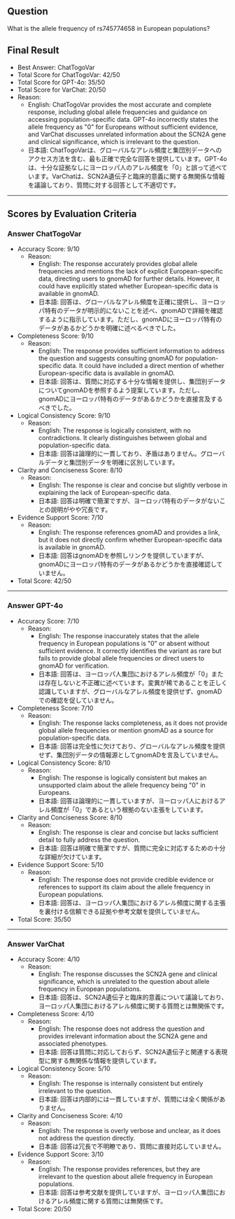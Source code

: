 ## Question

What is the allele frequency of rs745774658 in European populations?

## Final Result

- Best Answer: ChatTogoVar
- Total Score for ChatTogoVar: 42/50
- Total Score for GPT-4o: 35/50
- Total Score for VarChat: 20/50
- Reason:
  - English: ChatTogoVar provides the most accurate and complete response, including global allele frequencies and guidance on accessing population-specific data. GPT-4o incorrectly states the allele frequency as "0" for Europeans without sufficient evidence, and VarChat discusses unrelated information about the SCN2A gene and clinical significance, which is irrelevant to the question.
  - 日本語: ChatTogoVarは、グローバルなアレル頻度と集団別データへのアクセス方法を含む、最も正確で完全な回答を提供しています。GPT-4oは、十分な証拠なしにヨーロッパ人のアレル頻度を「0」と誤って述べています。VarChatは、SCN2A遺伝子と臨床的意義に関する無関係な情報を議論しており、質問に対する回答として不適切です。

---

## Scores by Evaluation Criteria

### Answer ChatTogoVar
- Accuracy Score: 9/10
  - Reason: 
    - English: The response accurately provides global allele frequencies and mentions the lack of explicit European-specific data, directing users to gnomAD for further details. However, it could have explicitly stated whether European-specific data is available in gnomAD.
    - 日本語: 回答は、グローバルなアレル頻度を正確に提供し、ヨーロッパ特有のデータが明示的にないことを述べ、gnomADで詳細を確認するように指示しています。ただし、gnomADにヨーロッパ特有のデータがあるかどうかを明確に述べるべきでした。
- Completeness Score: 9/10
  - Reason: 
    - English: The response provides sufficient information to address the question and suggests consulting gnomAD for population-specific data. It could have included a direct mention of whether European-specific data is available in gnomAD.
    - 日本語: 回答は、質問に対応する十分な情報を提供し、集団別データについてgnomADを参照するよう提案しています。ただし、gnomADにヨーロッパ特有のデータがあるかどうかを直接言及するべきでした。
- Logical Consistency Score: 9/10
  - Reason: 
    - English: The response is logically consistent, with no contradictions. It clearly distinguishes between global and population-specific data.
    - 日本語: 回答は論理的に一貫しており、矛盾はありません。グローバルデータと集団別データを明確に区別しています。
- Clarity and Conciseness Score: 8/10
  - Reason: 
    - English: The response is clear and concise but slightly verbose in explaining the lack of European-specific data.
    - 日本語: 回答は明確で簡潔ですが、ヨーロッパ特有のデータがないことの説明がやや冗長です。
- Evidence Support Score: 7/10
  - Reason: 
    - English: The response references gnomAD and provides a link, but it does not directly confirm whether European-specific data is available in gnomAD.
    - 日本語: 回答はgnomADを参照しリンクを提供していますが、gnomADにヨーロッパ特有のデータがあるかどうかを直接確認していません。
- Total Score: 42/50

---

### Answer GPT-4o
- Accuracy Score: 7/10
  - Reason: 
    - English: The response inaccurately states that the allele frequency in European populations is "0" or absent without sufficient evidence. It correctly identifies the variant as rare but fails to provide global allele frequencies or direct users to gnomAD for verification.
    - 日本語: 回答は、ヨーロッパ人集団におけるアレル頻度が「0」または存在しないと不正確に述べています。変異が稀であることを正しく認識していますが、グローバルなアレル頻度を提供せず、gnomADでの確認を促していません。
- Completeness Score: 7/10
  - Reason: 
    - English: The response lacks completeness, as it does not provide global allele frequencies or mention gnomAD as a source for population-specific data.
    - 日本語: 回答は完全性に欠けており、グローバルなアレル頻度を提供せず、集団別データの情報源としてgnomADを言及していません。
- Logical Consistency Score: 8/10
  - Reason: 
    - English: The response is logically consistent but makes an unsupported claim about the allele frequency being "0" in Europeans.
    - 日本語: 回答は論理的に一貫していますが、ヨーロッパ人におけるアレル頻度が「0」であるという根拠のない主張をしています。
- Clarity and Conciseness Score: 8/10
  - Reason: 
    - English: The response is clear and concise but lacks sufficient detail to fully address the question.
    - 日本語: 回答は明確で簡潔ですが、質問に完全に対応するための十分な詳細が欠けています。
- Evidence Support Score: 5/10
  - Reason: 
    - English: The response does not provide credible evidence or references to support its claim about the allele frequency in European populations.
    - 日本語: 回答は、ヨーロッパ人集団におけるアレル頻度に関する主張を裏付ける信頼できる証拠や参考文献を提供していません。
- Total Score: 35/50

---

### Answer VarChat
- Accuracy Score: 4/10
  - Reason: 
    - English: The response discusses the SCN2A gene and clinical significance, which is unrelated to the question about allele frequency in European populations.
    - 日本語: 回答は、SCN2A遺伝子と臨床的意義について議論しており、ヨーロッパ人集団におけるアレル頻度に関する質問とは無関係です。
- Completeness Score: 4/10
  - Reason: 
    - English: The response does not address the question and provides irrelevant information about the SCN2A gene and associated phenotypes.
    - 日本語: 回答は質問に対応しておらず、SCN2A遺伝子と関連する表現型に関する無関係な情報を提供しています。
- Logical Consistency Score: 5/10
  - Reason: 
    - English: The response is internally consistent but entirely irrelevant to the question.
    - 日本語: 回答は内部的には一貫していますが、質問には全く関係がありません。
- Clarity and Conciseness Score: 4/10
  - Reason: 
    - English: The response is overly verbose and unclear, as it does not address the question directly.
    - 日本語: 回答は冗長で不明瞭であり、質問に直接対応していません。
- Evidence Support Score: 3/10
  - Reason: 
    - English: The response provides references, but they are irrelevant to the question about allele frequency in European populations.
    - 日本語: 回答は参考文献を提供していますが、ヨーロッパ人集団におけるアレル頻度に関する質問には無関係です。
- Total Score: 20/50